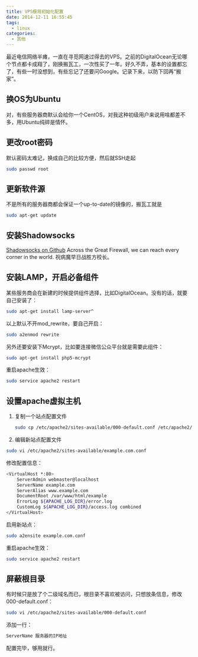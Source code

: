 ```yaml
---
title: VPS极简初始化配置
date: 2014-12-11 16:55:45
tags:
  - linux
categories:
  - 其他
---
```

最近电信网络半瘫，一直在寻觅网速过得去的VPS。之前的DigitalOcean无论哪个节点都卡成翔了，刚换搬瓦工，一次性买了一年。好久不弄，基本的设置都忘了，有些一时没想到，有些忘记了还要问Google。记录下来，以防下回再“搬家”。
<!-- more -->

## 换OS为Ubuntu

对，有些服务器商默认会给你一个CentOS，对我这种初级用户来说用啥都差不多，用Ubuntu纯碎是情怀。

## 更改root密码

默认密码太难记，换成自己的比较方便，然后就SSH走起

```bash
sudo passwd root
```

## 更新软件源

不是所有的服务器商都会保证一个up-to-date的镜像的，搬瓦工就是

```bash
sudo apt-get update
```

## 安装Shadowsocks

[Shadowsocks on Github](https://github.com/clowwindy/shadowsocks)
Across the Great Firewall, we can reach every corner in the world.
祝病魔早日战胜方校长。

## 安装LAMP，开启必备组件

某些服务商会在新建的时候提供组件选择，比如DigitalOcean。没有的话，就要自己安装了：

```bash
sudo apt-get install lamp-server^
```

以上默认不开mod_rewrite，要自己开启：

```bash
sudo a2enmod rewrite
```

另外还要安装下Mcrypt，比如要连接微信公众平台就是需要此组件：

```bash
sudo apt-get install php5-mcrypt
```

重启apache生效：

```bash
sudo service apache2 restart
```

## 设置apache虚拟主机

1. 复制一个站点配置文件

    ```bash
    sudo cp /etc/apache2/sites-available/000-default.conf /etc/apache2/sites-available/example.com.conf
    ```

1. 编辑新站点配置文件

```bash
sudo vi /etc/apache2/sites-available/example.com.conf
```

修改配置信息：

```bash
<VirtualHost *:80>
    ServerAdmin webmaster@localhost
    ServerName example.com
    ServerAlias www.example.com
    DocumentRoot /var/www/html/example
    ErrorLog ${APACHE_LOG_DIR}/error.log
    CustomLog ${APACHE_LOG_DIR}/access.log combined
</VirtualHost>
```

启用新站点：

```bash
sudo a2ensite example.com.conf
```

重启apache生效：

```bash
sudo service apache2 restart
```

## 屏蔽根目录

有时候只是放了个二级域名而已，根目录不喜欢被访问，只想放条信息，修改000-default.conf：

```bash
sudo vi /etc/apache2/sites-available/000-default.conf
```

添加一行：

```bash
ServerName 服务器的IP地址
```

配置完毕，够用就行。
